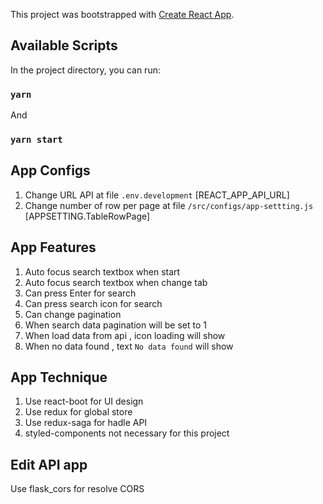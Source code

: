 This project was bootstrapped with [Create React App](https://github.com/facebook/create-react-app).

## Available Scripts

In the project directory, you can run:

### `yarn`

And

### `yarn start`

## App Configs

1. Change URL API at file `.env.development` [REACT_APP_API_URL]
2. Change number of row per page at file `/src/configs/app-settting.js` [APPSETTING.TableRowPage]

## App Features

1. Auto focus search textbox when start
2. Auto focus search textbox when change tab
3. Can press Enter for search
4. Can press search icon for search
5. Can change pagination
6. When search data pagination will be set to 1
7. When load data from api , icon loading will show
8. When no data found , text `No data found` will show

## App Technique

1. Use react-boot for UI design
2. Use redux for global store
3. Use redux-saga for hadle API
4. styled-components not necessary for this project

## Edit API app

Use flask_cors for resolve CORS
